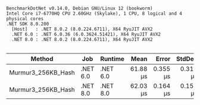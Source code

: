 ```

BenchmarkDotNet v0.14.0, Debian GNU/Linux 12 (bookworm)
Intel Core i7-6770HQ CPU 2.60GHz (Skylake), 1 CPU, 8 logical and 4 physical cores
.NET SDK 8.0.200
  [Host]   : .NET 8.0.2 (8.0.224.6711), X64 RyuJIT AVX2
  .NET 6.0 : .NET 6.0.36 (6.0.3624.51421), X64 RyuJIT AVX2
  .NET 8.0 : .NET 8.0.2 (8.0.224.6711), X64 RyuJIT AVX2


```
| Method             | Job      | Runtime  | Mean     | Error    | StdDev   | Allocated |
|------------------- |--------- |--------- |---------:|---------:|---------:|----------:|
| Murmur3_256KB_Hash | .NET 6.0 | .NET 6.0 | 61.88 μs | 0.355 μs | 0.315 μs |         - |
| Murmur3_256KB_Hash | .NET 8.0 | .NET 8.0 | 62.03 μs | 0.164 μs | 0.153 μs |         - |
